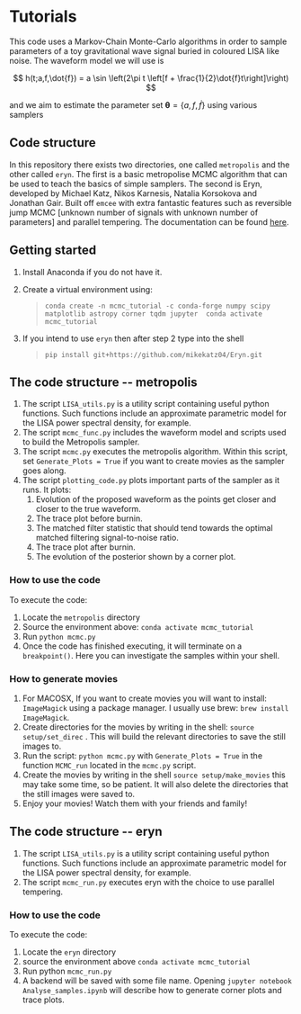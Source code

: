 # Tutorials
This code uses a Markov-Chain Monte-Carlo algorithms in order to sample parameters of a toy gravitational wave signal buried in coloured LISA like noise. The waveform model we will use is

$$ h(t;a,f,\dot{f}) = a \sin \left(2\pi t \left[f + \frac{1}{2}\dot{f}t\right]\right) $$

and we aim to estimate the parameter set $\boldsymbol{\theta} = \{a,f,\dot{f}\}$ using various samplers

## Code structure
In this repository there exists two directories, one called `metropolis` and the other called `eryn`. The first is a basic metropolise MCMC algorithm that can be used to teach the basics of simple samplers. The second is Eryn, developed by Michael Katz, Nikos Karnesis, Natalia Korsokova and Jonathan Gair. Built off `emcee` with extra fantastic features such as reversible jump MCMC [unknown number of signals with unknown number of parameters] and parallel tempering. The documentation can be found [here](https://mikekatz04.github.io/Eryn/html/user/ensemble.html).

## Getting started
1. Install Anaconda if you do not have it.
2. Create a virtual environment using:

    > `conda create -n mcmc_tutorial -c conda-forge numpy scipy matplotlib astropy corner tqdm jupyter 
    conda activate mcmc_tutorial`
3. If you intend to use `eryn` then after step 2 type into the shell 
   > `pip install git+https://github.com/mikekatz04/Eryn.git`


## The code structure -- metropolis
1. The script `LISA_utils.py` is a utility script containing useful python functions. Such functions include an approximate parametric model for the LISA power spectral density, for example.
2. The script `mcmc_func.py` includes the waveform model and scripts used to build the Metropolis sampler.
3. The script `mcmc.py` executes the metropolis algorithm. Within this script, set `Generate_Plots = True` if you want to create movies as the sampler goes along. 
4. The script `plotting_code.py` plots important parts of the sampler as it runs. It plots: 
   1. Evolution of the proposed waveform as the points get closer and closer to the true waveform.
   2. The trace plot before burnin.
   3. The matched filter statistic that should tend towards the optimal matched filtering signal-to-noise ratio.
   4. The trace plot after burnin.
   5. The evolution of the posterior shown by a corner plot.

### How to use the code 

To execute the code:
1. Locate the `metropolis` directory 
2. Source the environment above: `conda activate mcmc_tutorial` 
3. Run `python mcmc.py`
4. Once the code has finished executing, it will terminate on a `breakpoint()`. Here you can investigate the samples within your shell.  

### How to generate movies
                                  
1. For MACOSX, If you want to create movies you will want to install: `ImageMagick` using a package manager. I usually use brew: ``brew install ImageMagick``.
2. Create directories for the movies by writing in the shell: `source setup/set_direc` . This will build the relevant directories to save the still images to.
3. Run the script: `python mcmc.py` with `Generate_Plots = True` in the function `MCMC_run` located in the `mcmc.py` script.
4. Create the movies by writing in the shell `source setup/make_movies` this may take some time, so be patient. It will also delete the directories that the still images were saved to. 
5. Enjoy your movies! Watch them with your friends and family! 

## The code structure -- eryn

1. The script `LISA_utils.py` is a utility script containing useful python functions. Such functions include an approximate parametric model for the LISA power spectral density, for example.
2. The script `mcmc_run.py` executes eryn with the choice to use parallel tempering.

### How to use the code

To execute the code:
1. Locate the `eryn` directory
2. source the environment above `conda activate mcmc_tutorial`
3. Run python `mcmc_run.py`
4. A backend will be saved with some file name. Opening `jupyter notebook Analyse_samples.ipynb` will describe how to generate corner plots and trace plots.

